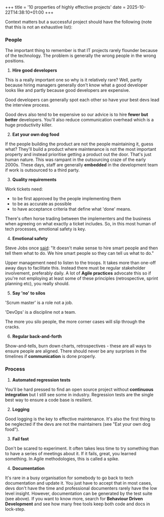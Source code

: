 +++
title = '10 properties of highly effective projects'
date = 2025-10-22T14:38:10+01:00
+++


Context matters but a successful project should have the following (note that this is not an exhaustive list):

### People

The important thing to remember is that IT projects rarely flounder because of the technology.
The problem is generally the wrong people in the wrong positions.

1. __Hire good developers__

This is a really important one so why is it relatively rare? 
Well, partly because hiring managers generally don't know what a good developer looks like and partly because good developers are expensive.

Good developers can generally spot each other so have your best devs lead the interview process.

Good devs also tend to be expensive so our advice is to hire __fewer but better__ developers.
You'll also reduce communication overhead which is a huge productivity killer.

2. __Eat your own dog food__

If the people building the product are not the people maintaining it, guess what? 
They'll build a product where maintenance is not the most important property and instead prioritise getting a product out the door.
That's just human nature. 
This was rampant in the outsourcing craze of the early 2000s. 
These days, staff are generally __embedded__ in the development team if work is outsourced to a third party. 


3. __Quality requirements__ 

Work tickets need:
- to be first approved by the people implementing them
- to be as accurate as possible
- to have acceptance criteria that define what 'done' means.

There's often horse trading between the implementers and the business when agreeing on what exactly a ticket includes. 
So, in this most human of tech processes, emotional safety is key.

4. __Emotional safety__

Steve Jobs once [said](https://www.goodreads.com/quotes/8586131-it-doesn-t-make-sense-to-hire-smart-people-and-then):  "It doesn't make sense to hire smart people and then tell them what to do. We hire smart people so they can tell us what to do."

Upper management need to listen to the troops.
It takes more than one-off away days to facilitate this. 
Instead there must be regular stakeholder involvement, preferably daily. 
A lot of __Agile practices__ advocate this so if you're not employing at least some of these principles (retrospective, sprint planning etc), you really should.

5. __Say 'no' to silos__

'Scrum master' is a role not a job.

'DevOps' is a discipline not a team.

The more you silo people, the more corner cases will slip through the cracks. 

6. __Regular back-and-forth__

Show-and-tells, burn down charts, retrospectives - these are all ways to ensure people are aligned. There should never be any surprises in the timelines if __communication__ is done properly.


### Process

1. __Automated regression tests__

You'll be hard pressed to find an open source project without __continuous integration__ but I still see some in industry.
Regression tests are the single best way to ensure a code base is resilient.

2. __Logging__

Good logging is the key to effective maintenance.
It's also the first thing to be neglected if the devs are not the maintainers (see "Eat your own dog food").

3. __Fail fast__

Don't be scared to experiment. It often takes less time to try something than to have a series of meetings about it. If it fails, great, you learned something. In Agile methodologies, this is called a spike.  

4. __Documentation__

It's rare in a busy organisation for somebody to go back to tech documentation and update it.
You just have to accept that in most cases, devs don't have the time and professional documenters rarely have the low level insight.
However, documentation can be generated by the test suite (see above).
If you want to know more, search for __Behaviour Driven Development__ and see how many free tools keep both code and docs in lock-step.
